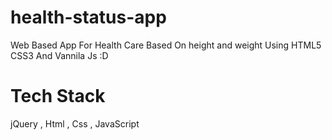 # health-status-app
Web Based App For Health Care Based On height and weight 
Using HTML5 CSS3 And Vannila Js :D
# Tech Stack 
jQuery , Html , Css , JavaScript
